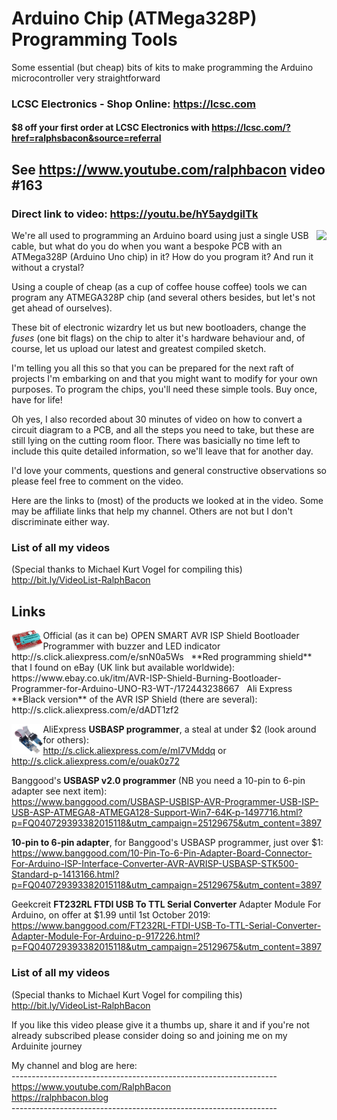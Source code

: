 # Arduino Chip (ATMega328P) Programming Tools
Some essential (but cheap) bits of kits to make programming the Arduino microcontroller very straightforward

### LCSC Electronics - Shop Online: https://lcsc.com
#### $8 off your first order at LCSC Electronics with https://lcsc.com/?href=ralphsbacon&source=referral

## See https://www.youtube.com/ralphbacon video #163
### Direct link to video: https://youtu.be/hY5aydgilTk

<image src="images/Shield_Programmer.JPG" align="right">
We're all used to programming an Arduino board using just a single USB cable, but what do you do when you want a bespoke PCB with an ATMega328P (Arduino Uno chip) in it? How do you program it? And run it without a crystal?

Using a couple of cheap (as a cup of coffee house coffee) tools we can program any ATMEGA328P chip (and several others besides, but let's not get ahead of ourselves).

These bit of electronic wizardry let us but new bootloaders, change the *fuses* (one bit flags) on the chip to alter it's hardware behaviour and, of course, let us upload our latest and greatest compiled sketch.

I'm telling you all this so that you can be prepared for the next raft of projects I'm embarking on and that you might want to modify for your own purposes. To program the chips, you'll need these simple tools. Buy once, have for life!

Oh yes, I also recorded about 30 minutes of video on how to convert a circuit diagram to a PCB, and all the steps you need to take, but these are still lying on the cutting room floor. There was basicially no time left to include this quite detailed information, so we'll leave that for another day.

I'd love your comments, questions and general constructive observations so please feel free to comment on the video.

Here are the links to (most) of the products we looked at in the video. Some may be affiliate links that help my channel. Others are not but I don't discriminate either way.

### List of all my videos 
(Special thanks to Michael Kurt Vogel for compiling this)  
http://bit.ly/VideoList-RalphBacon

## Links

<img src="images/Shield_Programmer.JPG" width="10%" align="left">
Official (as it can be) OPEN SMART AVR ISP Shield Bootloader Programmer with buzzer and LED indicator  
http://s.click.aliexpress.com/e/snN0a5Ws  
&nbsp;
**Red programming shield** that I found on eBay (UK link but available worldwide):  
https://www.ebay.co.uk/itm/AVR-ISP-Shield-Burning-Bootloader-Programmer-for-Arduino-UNO-R3-WT-/172443238667
&nbsp;
Ali Express **Black version** of the AVR ISP Shield (there are several):  
http://s.click.aliexpress.com/e/dADT1zf2

<img src="images/usbasp_programmer.JPG" width="10%" align="left">AliExpress **USBASP programmer**, a steal at under $2 (look around for others):   
http://s.click.aliexpress.com/e/mI7VMddq or  
http://s.click.aliexpress.com/e/ouak0z72  

Banggood's **USBASP v2.0 programmer** (NB you need a 10-pin to 6-pin adapter see next item):  
https://www.banggood.com/USBASP-USBISP-AVR-Programmer-USB-ISP-USB-ASP-ATMEGA8-ATMEGA128-Support-Win7-64K-p-1497716.html?p=FQ040729393382015118&utm_campaign=25129675&utm_content=3897

**10-pin to 6-pin adapter**, for Banggood's USBASP programmer, just over $1:  
https://www.banggood.com/10-Pin-To-6-Pin-Adapter-Board-Connector-For-Arduino-ISP-Interface-Converter-AVR-AVRISP-USBASP-STK500-Standard-p-1413166.html?p=FQ040729393382015118&utm_campaign=25129675&utm_content=3897  

Geekcreit **FT232RL FTDI USB To TTL Serial Converter** Adapter Module For Arduino, on offer at $1.99 until 1st October 2019:  
https://www.banggood.com/FT232RL-FTDI-USB-To-TTL-Serial-Converter-Adapter-Module-For-Arduino-p-917226.html?p=FQ040729393382015118&utm_campaign=25129675&utm_content=3897

### List of all my videos
(Special thanks to Michael Kurt Vogel for compiling this)  
http://bit.ly/VideoList-RalphBacon

If you like this video please give it a thumbs up, share it and if you're not already subscribed please consider doing so and joining me on my Arduinite journey

My channel and blog are here:  
\------------------------------------------------------------------  
https://www.youtube.com/RalphBacon  
https://ralphbacon.blog  
\------------------------------------------------------------------


